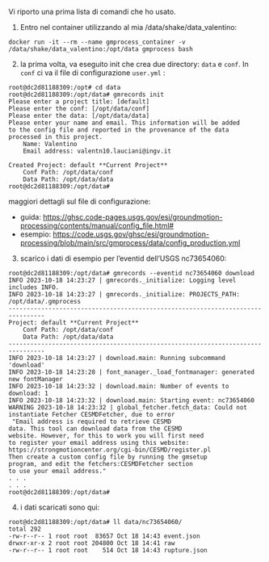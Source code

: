 Vi riporto una prima lista di comandi che ho usato.

1) Entro nel container utilizzando al mia /data/shake/data_valentino:
```
docker run -it --rm --name gmprocess_container -v /data/shake/data_valentino:/opt/data gmprocess bash
```

2) la prima volta, va eseguito init che crea due directory: `data` e `conf`. In `conf` ci va il file di configurazione `user.yml` :
```
root@dc2d81188309:/opt# cd data
root@dc2d81188309:/opt/data# gmrecords init
Please enter a project title: [default]
Please enter the conf: [/opt/data/conf]
Please enter the data: [/opt/data/data]
Please enter your name and email. This information will be added
to the config file and reported in the provenance of the data
processed in this project.
	Name: Valentino
	Email address: valentn10.lauciani@ingv.it

Created Project: default **Current Project**
	Conf Path: /opt/data/conf
	Data Path: /opt/data/data
root@dc2d81188309:/opt/data#
```
maggiori dettagli sul file di configurazione:
- guida: https://ghsc.code-pages.usgs.gov/esi/groundmotion-processing/contents/manual/config_file.html#
- esempio: https://code.usgs.gov/ghsc/esi/groundmotion-processing/blob/main/src/gmprocess/data/config_production.yml

3) scarico i dati di esempio per l’eventid dell’USGS nc73654060:
```
root@dc2d81188309:/opt/data# gmrecords --eventid nc73654060 download
INFO 2023-10-18 14:23:27 | gmrecords._initialize: Logging level includes INFO.
INFO 2023-10-18 14:23:27 | gmrecords._initialize: PROJECTS_PATH: /opt/data/.gmprocess
--------------------------------------------------------------------------------
Project: default **Current Project**
	Conf Path: /opt/data/conf
	Data Path: /opt/data/data
--------------------------------------------------------------------------------
INFO 2023-10-18 14:23:27 | download.main: Running subcommand 'download'
INFO 2023-10-18 14:23:28 | font_manager._load_fontmanager: generated new fontManager
INFO 2023-10-18 14:23:32 | download.main: Number of events to download: 1
INFO 2023-10-18 14:23:32 | download.main: Starting event: nc73654060
WARNING 2023-10-18 14:23:32 | global_fetcher.fetch_data: Could not instantiate Fetcher CESMDFetcher, due to error
 "Email address is required to retrieve CESMD
data. This tool can download data from the CESMD
website. However, for this to work you will first need
to register your email address using this website:
https://strongmotioncenter.org/cgi-bin/CESMD/register.pl
Then create a custom config file by running the gmsetup
program, and edit the fetchers:CESMDFetcher section
to use your email address."
. . .
. . .
root@dc2d81188309:/opt/data#
```
4) i dati scaricati sono qui:
```
root@dc2d81188309:/opt/data# ll data/nc73654060/
total 292
-rw-r--r-- 1 root root  83657 Oct 18 14:43 event.json
drwxr-xr-x 2 root root 204800 Oct 18 14:41 raw
-rw-r--r-- 1 root root    514 Oct 18 14:43 rupture.json
```
